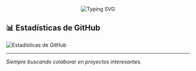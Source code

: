
<p align="center">
  <img src="https://readme-typing-svg.demolab.com?font=Fira+Code&size=22&pause=1000&color=F750F5&center=true&vCenter=true&width=435&lines=¡Bienvenidos+a+mi+GitHub!;Desarrollador+FullStack;Siempre+aprendiendo+y+colaborando!" alt="Typing SVG">
</p>


## 📊 Estadísticas de GitHub

![Estadísticas de GitHub](https://github-readme-stats.vercel.app/api?username=FzTeis&show_icons=true&theme=radical)

---
_Siempre buscando colaborar en proyectos interesantes._
